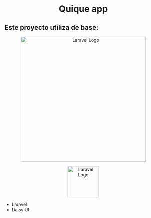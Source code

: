 <h1 align="center">Quique app</h1>
<h2>Este proyecto utiliza de base:</h2> 
<p align="center"><a href="https://laravel.com" target="_blank"><img src="https://raw.githubusercontent.com/laravel/art/master/logo-lockup/5%20SVG/2%20CMYK/1%20Full%20Color/laravel-logolockup-cmyk-red.svg" width="400" alt="Laravel Logo"></a></p>
<p align="center"><a href="https://daisyui.com/" target="_blank"><img src="https://raw.githubusercontent.com/saadeghi/daisyui-images/master/images/daisyui-logo/favicon-192.png" width="100" alt="Laravel Logo"></a></p>

<ul>
<li>Laravel</li>
<li>Daisy UI</li>
</ul>
